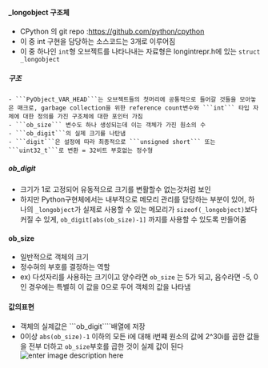 ﻿#### _longobject 구조체
- CPython 의 git repo :https://github.com/python/cpython
- 이 중 int 구현을 담당하는 소스코드는 3개로 이루어짐
- 이 중 하나인 ```int```형 오브젝트를 나타나내는 자료형은 longintrepr.h에 있는 ```struct _longobject```
##### 구조
	- ```PyObject_VAR_HEAD```는 오브젝트들의 첫머리에 공통적으로 들어갈 것들을 모아놓은 매크로, garbage collection을 위한 reference count변수와 ```int``` 타입 자체에 대한 정의를 가진 구조체에 대한 포인터 가짐
	- ```ob_size``` 변수도 하나 생성되는데 이는 객체가 가진 원소의 수
	- ```ob_digit```의 실제 크기를 나탄냄
	- ```digit```은 설정에 따라 최종적으로 ```unsigned short``` 또는 ```uint32_t```로 변환 = 32비트 부호없는 정수형
##### ob_digit
- 크기가 1로 고정되어 유동적으로 크기를 변활할수 없는것처럼 보인
- 하지만 Python구현체에서는 내부적으로 메모리 관리를 담당하는 부분이 있어, 하나의 ```_longobject```가 실제로 사용할 수 있는 메모리가  ```sizeof(_longobject)```보다 커질 수 있게, ```ob_digit[abs(ob_size)-1]``` 까지를 사용할 수 있도록 만들어줌
#### ob_size
- 일반적으로 객체의 크기
- 정수혀의 부호를 결정하는 역할
- ex) 다섯자리를 사용하는 크기이고 양수라면 ```ob_size``` 는 5가 되고, 음수라면 -5, 0인 경우에는 특별히 이 값을 0으로 두어 객체의 값을 나타냄
#### 값의표현
- 객체의 실제값은 ```ob_digit````배열에 저장
- 0이상 ```abs(ob_size)-1``` 이하의 모든 i에 대해 i번쨰 원소의 값에 2^30i를 곱한 값들을 전부 더하고 ```ob_size```부호를 곱한 것이 실제 값이 된다
![enter image description here](http://www.secmem.org/assets/images/python-biginteger/1.png)
